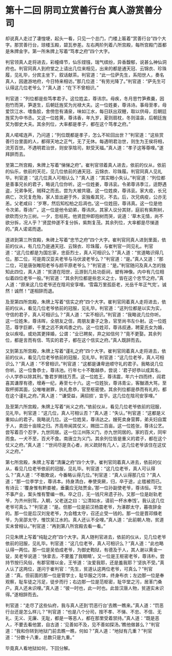 # 第十二回  阴司立赏善行台  真人游赏善分司

却说真人走过了凄惶埂，起头一看，只见一个总门，门楼上匾着“赏善行台”四个大字。那赏善行台，琼楼玉殿，碧瓦参差。左右两阶列着八所宫殿，每所宫殿门首都是朱牌金字。第一所朱牌上写着“笃孝之府”四个大字。

判官领真人走将进去，彩幢绛节，仙乐铿镪，瑞气缤纷，异香馥郁，说甚么神仙洞府也。判官同真人到府堂之上请出几位来相见，出来的都是通天冠、云锦衣、珍珠履，见礼毕，分宾主坐下，叙话献茶。判官道：“此一位萨先生，系阳世人，奏名真人，因遨游地府，今日特来相访。”那几位道：“有劳光降了。”判官道：“萨先生可认得这几位老爷么？”真人道：“在下不曾相识。”

判官道：“列位都是些笃孝君子。这位姓孟，尊讳宗。母疾，冬月思竹笋煮羹，因抱竹而哭，笋遂生，后朝廷旌奖为光禄大夫。这一位姓姜，尊讳诗。事母至孝，母爱饮江水、嗜鱼脍，舍傍忽有涌泉，味如江水，每日跃出双鲤，取以供母，后朝廷旌奖为中书丞。又这一位姓黄，尊讳香，年九岁，夏则扇枕，冬则温衾，后朝廷旌奖为御史大夫。其余列位，大率都是孝子，都在这个笃孝之府。”

真人喏喏连声，乃问道；“列位既都是孝子，怎么不轮回出世？”判官道：“这些赏善行台里面的人，都得天地之正气，无了无休。每遇明君治世，则生为王侯将相，流芳百世。不遇明君治世，则安享陰司，默受天福。”真人道：“孝子这等尊哩。”遂拜辞而去。

至第二所宫殿，朱牌上写着“悌悌之府”。崔判官领着真人进去，依前的仪从，依前的仙乐，依前的天花，见几位依前的通天冠、云锦衣、珍珠履。判官同真人见礼毕。判官道：“这几位真人可相认么？”真人道：“其实眼小失认。”判官道：“列位都是善事兄长的君子，略说几位你听。这一位姓姜，尊讳衮。令弟尊讳季江，适野遇盗，兄弟争死，贼释之而去。尝为大被共寝。这一位姓庾，尊讳衮。家大疫，长兄病亡，次兄复危殆，家人皆出避于外，衮独看其兄，不去。后，次兄病疫，公亦无恙。父老咸曰：‘岁寒，然后知松柏之后凋也。’这一位姓田，尊讳真。这一位是他令次弟，尊诗广。这一位是他令幼弟，尊讳庆。其家人议分其财，庭前有紫荆树，欲砍而分为三树。一夕，忽枯死。他贤昆仲即抱树而哭，说道：‘草木无情，尚不欲分拆，况人乎？’贤昆仲遂不复分拆，紫荆复茂。其余列位，大率都是尽悌道的。”真人诺诺而退。

遂进到第三所宫殿，朱碑上写着“忠节之府”四个大字。崔判官同真人进到里面，依前的仪从，有几位乃是通天冠、云锦衣、珍珠履，与崔判官一同见礼。判官道：“这几位都是为国忘家，忠臣烈士，真人可相识么？”真人道：“贫道略识得几位。那二位，可是周汉亚夫老爷与马伏波老爷么？”判官道：“是。”真人又道：“那二位，可是唐张睢阳老爷与颜平原老爷么？”判官道：“是。”判官随问及真人怎的独知此四位，真人道：“贫道在阳世，云游到几处功臣祠，塑有神像。内中有几位相似着四位老爷一般。”判官道：“其余列位都是些忠义之士，皆在这个忠节之府。”真人道：“原来这几位老爷还在陰司安享哩。‘雪霜万里孤臣老，光岳千年正气完’。诚然！诚然！”遂相辞而退。

及至第四所宫殿，朱牌上写着“信实之府”四个大字。崔判官同着真人走将进去，依前的仪从，看见几位老爷依前的冠服，见礼毕。判官道：“这列位都是以实为实，守信的君子，真人可相识么？”真人道：“实不相识。”判官道：“我略说几位你听。这一位姓朱，尊讳晖，全朋友之信，周朋友妻子之急，官至尚书左仆射。这一位姓范，尊字巨卿，千里之远不爽鸡黍之约。这一位姓邓，尊讳叔通，聘夏氏女为婚，女以疾哑。或劝其更择婚，公谓：“业已聘矣，弃之如信何？”竟不更娶。其余列位，都是言而有信、笃实的君子，都在这个信实之府。”真人既辞而去。

又到第五所宫殿，朱牌上写着“谨礼之府”四个大字。崔判官同着真人走将进去，依前的仪从，看见几位老爷依前的冠服，见礼毕。判官道：“这几位老爷，真人可相识么？”真人道：“不曾相识。”判官道：“这都是谦卑逊顺守礼的君子。我略说几位你听。这一位鲁恭士，尊讳池。行年七十不敢越恭，尝说：‘君子好恭以成其名，小人学恭以除其刑。’鲁君岁赐钱万贯。这一位姓王，尊讳震，年六十四而终，阎君喜其谦厚有德，增寿一纪，寿至七十六。这一位姓狄，尊讳青尘，客酗酒大骂，至取杯掷其面，公唯唯谢罪，执礼愈恭，官至枢密使。其余列位都是恭而有礼的，都在这个谨礼之府。”真人道：“‘谦受益，满招损’，宜乎。这几位在陰司安享哩。”

及至第六所宫殿，朱牌上写着“尚义之府。”依前仪从，看见几位老爷依前的冠服，见礼毕。判官道：“这几位，真人可相认否？”真人道：“失认。”判官道：“这都是义重如山的君子。我略说几位。这一位姓吴，尊讳达之。嫂死卖身营葬，弟夫妇自鬻于人，卖田十亩赎之归。齐高帝闻其仗义，赐田二百亩。这一位姓张，尊讳公艺。尝写着百个忍字，九世同居。这一位江州陈义门，亦九世同居的。家的百犬，同牢而食。一犬不至，百犬不食。南唐立为义门。其余列位皆是重义的君子，都在这个仗义之府。”真人道：“‘世间尽是贪心者，尚义疏财有几人’。这几位老爷该住在这仗义之府。”

第七所宫殿，朱牌上写着“清廉之府”四个大字。崔判官同着真人进去，依前的仪从，看见几位老爷依前的冠服，见礼毕。判官道：“这几位老爷，真人可认得么？”真人道：“不敢欺说，今番略认得几位。”判官道：“真人认得那几位？”真人道；“那一位李学士，尊讳本。持身清白，奉使突厥，归，卒于途，止氆被而已。有诗云：‘覆身惟有黔娄被，垂囊应无陆贾金。’那一位孙副使老爷，尊讳恒。平生不事产业，案头惟有警编一帙。卒之日，无一钱尺帛遗子孙。又那一位是赵轨老爷，为齐州别驾，入朝，父老送之曰：‘公清如水，请前一杯水奉饯’。我认这几位老爷可真么？”判官道：“是。但那一位是前汉杨震老爷，为涿郡太守，暮夜辞金的。那一位是后汉刘宠老爷，为会稽太守，召还止受一钱的。那一位是晋邓倏老爷，为吴邵太守，惟饮吴江水的。真人还认不全哩。”真人道：“此前朝人物，贫道实未曾相认。”判官道：“再到第八所宫殿去看一看。”

只见朱牌上写着“纯耻之府”四个大字。真人随判官进去，依前的仪从，见几位老爷依前的冠服，见礼毕。判官道：“这几位老爷，真人可相识么？”真人道：“此也略认得一两位。那一位是吴伯成老爷，为御史鞫狱，有德及于人，其人谢以黄金一锭，吴老爷说道：‘快拿去，不要羞了我眼睛’。又一位是王枢密老爷，尊讳朴。尝持节按行风俗，有郡官赠以金，王爷道：‘汝爱我耶，还是羞我耶？’坚执不受。”真人认了这两位，遂问于崔判官：“先生，贫道认这两位老爷，可真么？”判官道：“真。但前面的那一位是管学士，耻华服之污体，终身布衣；左边那一位是奉观察，耻车徒之污足，徒步而行；右边那一位是范枢密，耻华堂之污，居革门桑户。真人还未识哩。”真人道：“彼一时也，此一时也。此皆汉唐人物，贫道实未识得。”遂相辞而去。

判官道：“走尽了这些仙府，我与真人还到‘罚恶行台’去瞧一瞧来。”真人道：“罚恶行台还是怎么样儿？”判官道：“也是八个分司，按不孝、不悌、不忠、不信、无礼、无义、无廉、无耻，都是一等恶人，都在那里受着禁持。”真人道：“既是恶人，不要去看他罢，自古道：‘见善如不及，见不善如探汤。’瞧他做甚么？”判官道：“我和你转到地狱门前去瞧一瞧，何如？”真人道：“地狱有几重？”判官道：“分数十八重，总数只是九重。”

毕竟真人看地狱如何，下回分解。
